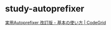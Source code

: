 # study-autoprefixer
[実用Autoprefixer 改訂版 - 基本の使い方 | CodeGrid](https://app.codegrid.net/entry/2019-autoprefixer-1)
